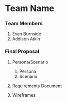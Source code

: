 # Team Name

### Team Members
1. Evan Burnside
2. Addison Atkin

### Final Proposal
1. Persona/Scenario
    1. Persona
    2. Scenario
2. Requirements Document

3. Wireframes






